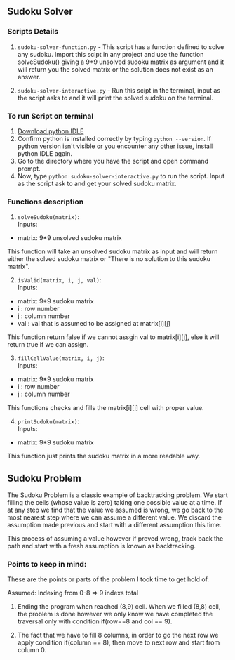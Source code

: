 ## Sudoku Solver

### **Scripts Details**

1. `sudoku-solver-function.py` - This script has a function defined to solve any sudoku. Import this scipt in any project and use the function solveSudoku() giving a 9*9 unsolved sudoku matrix as argument and it will return you the solved matrix or the solution does not exist as an answer.

2. `sudoku-solver-interactive.py` - Run this scipt in the terminal, input as the script asks to and it will print the solved sudoku on the terminal.


### **To run Script on terminal**

1. [Download python IDLE](https://www.python.org/downloads/)
2. Confirm python is installed correctly by typing `python --version`. If python version isn't visible or you encounter any other issue, install python IDLE again.
2. Go to the directory where you have the script and open command prompt.
3. Now, type `python sudoku-solver-interactive.py` to run the script. Input as the script ask to and get your solved sudoku matrix.

### **Functions description**

1. `solveSudoku(matrix)`:<br>
Inputs:  
- matrix: 9*9 unsolved sudoku matrix

This function will take an unsolved sudoku matrix as input and will return either the solved sudoku matrix or "There is no solution to this sudoku matrix".

2. `isValid(matrix, i, j, val)`:<br>
Inputs:  
- matrix: 9*9 sudoku matrix
- i : row number
- j : column number
- val : val that is assumed to be assigned at matrix[i][j]

This function return false if we cannot assgin val to matrix[i][j], else it will return true if we can assign.

3. `fillCellValue(matrix, i, j)`:<br>
Inputs:  
- matrix: 9*9 sudoku matrix
- i : row number
- j : column number

This functions checks and fills the matrix[i][j] cell with proper value.

4. `printSudoku(matrix)`:<br>
Inputs:  
- matrix: 9*9 sudoku matrix

This function just prints the sudoku matrix in a more readable way.
<br>

## Sudoku Problem

The Sudoku Problem is a classic example of backtracking problem. We start filling the cells (whose value is zero) taking one possible value at a time. If at any step we find that the value we assumed is wrong, we go back to the most nearest step where we can assume a different value. We discard the assumption made previous and start with a different assumption this time. 

This process of assuming a value however if proved wrong, track back the path and start with a fresh assumption is known as backtracking. 

### __Points to keep in mind:__
These are the points or parts of the problem I took time to get hold of.

Assumed: Indexing from 0-8 => 9 indexs total
1. Ending the program when reached (8,9) cell. When we filled (8,8) cell, the problem is done however we only know we have completed the traversal only with condition if(row==8 and col == 9).

2. The fact that we have to fill 8 columns, in order to go the next row we apply condition if(column == 8), then move to next row and start from column 0.
